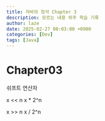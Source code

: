 ```yaml
---
title: 자바의 정석 Chapter 3
description: 모르는 내용 위주 학습 기록
author: laze
date: 2025-02-27 00:03:00 +0900
categories: [Dev]
tags: [Java]
---
```

# Chapter03

쉬프트 연산자

x << n x * 2^n

x >> n x / 2^n
